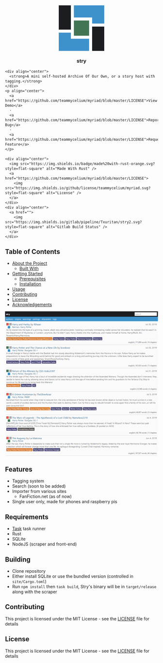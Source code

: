 <div>
  <p align="center">
    <img align="center" src="./assets/logo.png" alt="stry's home" />
    <h3 align="center">stry</h3>

    <div align="center">
      <strong>A mini self-hosted Archive Of Our Own, or a story host with tagging.</strong>
    </div>
    <p align="center">
      <a href="https://github.com/teammycelium/myriad/blob/master/LICENSE">View Demo</a>
      ·
      <a href="https://github.com/teammycelium/myriad/blob/master/LICENSE">Report Bug</a>
      ·
      <a href="https://github.com/teammycelium/myriad/blob/master/LICENSE">Request Feature</a>
    </p>

    <div align="center">
      <img src="https://img.shields.io/badge/made%20with-rust-orange.svg?style=flat-square" alt="Made With Rust" />
      <a href="https://github.com/teammycelium/myriad/blob/master/LICENSE">
        <img src="https://img.shields.io/github/license/teammycelium/myriad.svg?style=flat-square" alt="License" />
      </a>
    </div>
    <div align="center">
      <a href="">
        <img src="https://img.shields.io/gitlab/pipeline/Txuritan/stry2.svg?style=flat-square" alt="Gitlab Build Status" />
      </a>
    </div>
  </p>
</div>

## Table of Contents

- [About the Project](#about-the-project)
  - [Built With](#built-with)
- [Getting Started](#getting-started)
  - [Prerequisites](#prerequisites)
  - [Installation](#installation)
- [Usage](#usage)
- [Contributing](#contributing)
- [License](#license)
- [Acknowledgements](#acknowledgements)

<img src="./assets/screenshots/stry-home.png" alt="stry's home" />

## Features

- Tagging system
- Search (soon to be added)
- Importer from various sites
  - FanFiction.net (as of now)
- Single user only, made for phones and raspberry pis

## Requirements

- [Task](https://github.com/go-task/task) task runner
- Rust
- SQLite
- NodeJS (scraper and front-end)

## Building

- Clone repository
- Either install SQLite or use the bundled version (controlled in `site/Cargo.toml`)
- Run `npm install` then `task build`, Stry's binary will be in `target/release` along with the scraper

## Contributing

This project is licensed under the MIT License - see the [LICENSE](./LICENSE) file for details

## License

This project is licensed under the MIT License - see the [LICENSE](./LICENSE) file for details
